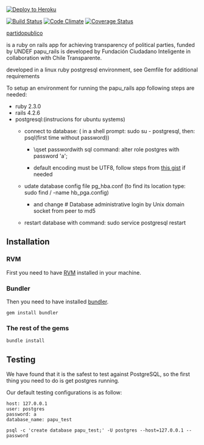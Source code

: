 [![Deploy to Heroku](https://www.herokucdn.com/deploy/button.png)](https://heroku.com/deploy)

[![Build Status](https://api.travis-ci.org/ciudadanointeligente/partidopublico.svg?branch=master)](https://travis-ci.org/ciudadanointeligente/partidopublico)
[![Code Climate](https://codeclimate.com/github/ciudadanointeligente/partidopublico/badges/gpa.svg)](https://codeclimate.com/github/ciudadanointeligente/partidopublico)
[![Coverage Status](https://codeclimate.com/github/ciudadanointeligente/partidopublico/badges/coverage.svg)](https://codeclimate.com/github/ciudadanointeligente/partidopublico/coverage)

[ partidopublico ](https://guarded-ocean-48128.herokuapp.com/)

is a ruby on rails app for achieving transparency of political parties, funded by UNDEF papu_rails is developed by Fundación Ciudadano Inteligente in
collaboration with Chile Transparente.

developed in a linux ruby postgresql environment, see Gemfile for additional requirements

To setup an environment for running the papu_rails app following steps are needed:
+ ruby 2.3.0
+ rails 4.2.6
+ postgresql:(instrucions for ubuntu systems)
    + connect to database: ( in a shell prompt: sudo su - postgresql, then: psql(first time without password))
        + \qset passwordwith sql command: alter role postgres with password 'a';
    
        + default encoding must be UTF8, follow steps from [this gist](https://gist.github.com/ffmike/877447) if needed

    + udate database config file pg_hba.conf (to find its location type: sudo find / -name hb_pga.config)
        + and change \# Database administrative login by Unix domain socket from peer to md5

    + restart database with command: sudo service postgresql restart

## Installation
### RVM

First you need to have [RVM](https://rvm.io/) installed in your machine.

### Bundler

Then you need to have installed [bundler](http://bundler.io/).

```
gem install bundler
```


### The rest of the gems

```
bundle install
```

## Testing

We have found that it is the safest to test against PostgreSQL, so the first thing you need to do is get postgres running.

Our default testing configurations is as follow:

```
host: 127.0.0.1
user: postgres
password: a
database_name: papu_test
```

```
psql -c 'create database papu_test;' -U postgres --host=127.0.0.1 --password
```
